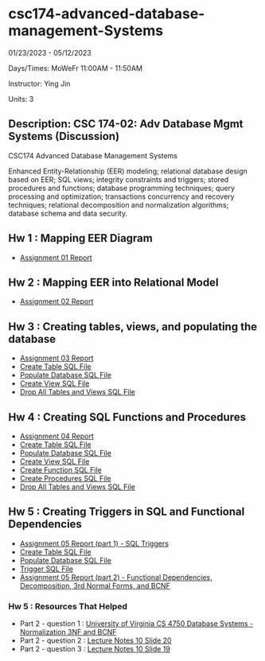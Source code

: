 # csc174-advanced-database-management-Systems

01/23/2023 - 05/12/2023

Days/Times: MoWeFr 11:00AM - 11:50AM

Instructor: Ying Jin

Units: 3

## Description: CSC 174-02: Adv Database Mgmt Systems (Discussion)

CSC174 Advanced Database Management Systems

Enhanced Entity-Relationship (EER) modeling; relational database design based on EER; SQL views; integrity constraints and triggers; stored procedures and functions; database programming techniques; query processing and optimization; transactions concurrency and recovery techniques; relational decomposition and normalization algorithms; database schema and data security.

## Hw 1 : Mapping EER Diagram

- [Assignment 01 Report](assignment01-mapping-eer-diagram\assignment01-submission.pdf)

## Hw 2 : Mapping EER into Relational Model

- [Assignment 02 Report](assignment02-mapping-eer-to-relational-model\assignment02-submission.pdf)

## Hw 3 : Creating tables, views, and populating the database

- [Assignment 03 Report](assignment03-create-tables-views/assignment03-submission.pdf)
- [Create Table SQL File](assignment03-create-tables-views\1_create_table.sql)
- [Populate Database SQL File](assignment03-create-tables-views\2_populate_db.sql)
- [Create View SQL File](assignment03-create-tables-views\2_populate_db.txt)
- [Drop All Tables and Views SQL File](assignment03-create-tables-views\4_drop.sql)

## Hw 4 : Creating SQL Functions and Procedures

- [Assignment 04 Report](assignment04-create-sql-functions-procedures\assignment04-submission.pdf)
- [Create Table SQL File](assignment04-create-sql-functions-procedures\1_create_table.sql)
- [Populate Database SQL File](assignment04-create-sql-functions-procedures\2_populate_db.sql)
- [Create View SQL File](assignment04-create-sql-functions-procedures\3_view.sql)
- [Create Function SQL File](assignment04-create-sql-functions-procedures\4_function.sql)
- [Create Procedures SQL File](assignment04-create-sql-functions-procedures\5_proc.sql)
- [Drop All Tables and Views SQL File](assignment04-create-sql-functions-procedures\6_drop_all.sql)

## Hw 5 : Creating Triggers in SQL and Functional Dependencies

- [Assignment 05 Report (part 1) - SQL Triggers](assignment05-create-sql-triggers-functional-dependencies/4_result.pdf)
- [Create Table SQL File](assignment05-create-sql-triggers-functional-dependencies/1_create_table.sql)
- [Populate Database SQL File](assignment05-create-sql-triggers-functional-dependencies/2_populate_db.sql)
- [Trigger SQL File](assignment05-create-sql-triggers-functional-dependencies/3_trigger.sql)
- [Assignment 05 Report (part 2) - Functional Dependencies, Decomposition, 3rd Normal Forms, and BCNF](assignment05-create-sql-triggers-functional-dependencies/Assn5_part2.pdf)

### Hw 5 : Resources That Helped

- Part 2 - question 1 : [University of Virginia CS 4750 Database Systems - Normalization 3NF and BCNF](assignment05-create-sql-triggers-functional-dependencies/4750meet10-11-3NF-BCNF.pdf)
- Part 2 - question 2 : [Lecture Notes 10 Slide 20](lecture-notes/lecture10-normalization-alg.pdf)
- Part 2 - question 3 : [Lecture Notes 10 Slide 19](lecture-notes/lecture10-normalization-alg.pdf)
